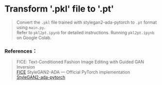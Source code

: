 # Transform '.pkl' file to '.pt'

>Convert the `.pkl` file trained with stylegan2-ada-pytorch to `.pt` format using `main.py`.  
>Refer to `pkl2pt.ipynb` for detailed instructions.
>Running `pkl2pt.ipynb` on Google Colab.

### References： 
>FICE: Text-Conditioned Fashion Image Editing with Guided GAN Inversion  
>[FICE](https://github.com/MartinPernus/FICE)
>StyleGAN2-ADA — Official PyTorch implementation  
>[StyleGAN2-ada-pytorch](https://github.com/NVlabs/stylegan2-ada-pytorch)
